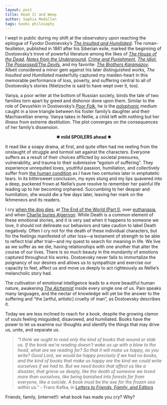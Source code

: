 ```yaml
---
layout: post
title: Read It and Weep
author: Sophia Medallon
tags: books philosophy
---
```


I wept in public during my shift at the observatory upon reaching the epilogue of Fyodor Dostoevsky’s *[The Insulted and Humiliated](https://archive.org/details/injuryinsult00dostrich)*. The roman-feuilleton, published in 1861 after his Siberian exile, marked the beginning of Dostoevsky’s trove of powerful literature among the likes of *[The House of the Dead](https://archive.org/details/houseofdeadorpri00dostuoft/houseofdeadorpri00dostuoft/page/n7/mode/2up)*, *[Notes from the Underground](https://www.gutenberg.org/files/600/600-h/600-h.htm)*, *[Crime and Punishment](https://archive.org/details/crimepunishment00dostiala)*, *[The Idiot](https://www.gutenberg.org/ebooks/2638)*, *[The Possessed/The Devils](https://www.gutenberg.org/files/8117/8117-h/8117-h.htm)*, and my favorite: *[The Brothers Karamazov](https://archive.org/details/brotherskaramaz00dost)*. Albeit considered a minor gem against his later distinguished works, *The Insulted and Humiliated* masterfully captured my maiden-heart in this memorable performance of loss, poverty, and suffering central to all of Dostoevsky’s stories (Nietzsche is said to have wept over it, too).

Vanya, a poor writer at the bottom of Russian society, binds the tale of two families torn apart by greed and dishonor done upon them. Similar to the role of Devushkin in Dostoevsky’s *[Poor Folk](https://archive.org/details/poorfolkgambler00dost/page/2/mode/2up)*, he is the [polyphonic](https://www.jstor.org/stable/10.5749/j.ctt22727z1) medium caught in a love triangle between his foster family’s daughter and their Machiavellian enemy. Vanya takes in Nellie, a child left with nothing but her illness from extreme destitution. The plot converges on the consequences of her family’s dissension.

<center><b>✵ mild SPOILERS ahead ✵</b></center>

It read like a soapy drama, at first, and quite often had me reeling from the onslaught of struggle and turmoil set against the characters. Everyone suffers as a result of their choices afflicted by societal pressures, vulnerability, and trauma to their submissive “egoism of suffering”. They experience unrequited loves, youthful passion, humiliation, and collectively suffer from [the human condition](https://search.worldcat.org/title/The-human-condition/oclc/259560) as I have two centuries later in emphatetic tears. In its bittersweet conclusion, my eyes stung and my lips quavered into a deep, puckered frown at Nellie’s pure resolve to remember her painful life leading up to her becoming orphaned. Succumbing to her despair and humiliation, she would die a few days later, leaving her mark on the Ikhmenevs and its readers.

I cry [when the dog dies](https://search.worldcat.org/title/Where-the-red-fern-grows/oclc/918969451), at [The End of the World (Part I)](https://search.worldcat.org/title/book-thief/oclc/911171907), over [euthanasia](https://search.worldcat.org/title/943637736), and when [Charlie buries Algernon](https://search.worldcat.org/title/flowers-for-algernon/oclc/837660727). While Death is a common element of these emotional stories, and it is very sad when it happens to someone we love, it should not delineate our behaviors and take caution to label Death negatively. 
Often I cry not for the death of these individual characters, but for the feelings manifested of utter loss—a testament of strength to be able to reflect trial after trial—and my quest to search for meaning in life. 
We live as we suffer as we die, having relationships with one another that alter the course of our lives. There is so much beauty in the mundanity of emotions captured throughout his works. Dostoevsky never fails to immortalize the poignancy of our desires and allows us to sympathize and exercise our capacity to feel, affect us and move us deeply to act righteously as Nellie’s melancholic story had. 

The cultivation of emotional intelligence leads to a more beautiful human nature, awakening *[The Alchemist](https://ia801006.us.archive.org/13/items/OceanofPDF.comTheAlchemist/_OceanofPDF.com_The_Alchemist.pdf)* inside every single one of us. Pain speaks many languages, and the nectar of knowledge will yet be the answer to the suffering and “the [artful, artistic] cruelty of man”, as Dostoevsky describes it.

Today we are less inclined to reach for a book, despite the growing clamor of souls feeling misguided, disavowed, and humiliated. Books have the power to let us examine our thoughts and identify the things that may drive us, unite, and separate us. 

> *“I think we ought to read only the kind of books that wound or stab us. If the book we're reading doesn't wake us up with a blow to the head, what are we reading for? So that it will make us happy, as you write? Good Lord, we would be happy precisely if we had no books, and the kind of books that make us happy are the kind we could write ourselves if we had to. But we need books that affect us like a disaster, that grieve us deeply, like the death of someone we loved more than ourselves, like being banished into forests far from everyone, like a suicide. A book must be the axe for the frozen sea within us.”* - Franz Kafka, in *[Letters to Friends, Family, and Editors](https://search.worldcat.org/title/3017337)*

Friends, family, (internet!): what book has made you cry? Why?
